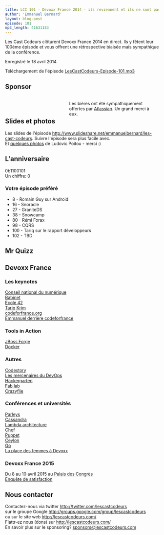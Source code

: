 ```yaml
---
title: LCC 101 - Devoxx France 2014 - ils reviennent et ils ne sont pas contents !
author: 'Emmanuel Bernard'
layout: blog-post
episode: 101
mp3_length: 41631183
---
```

Les Cast Codeurs clôturent Devoxx France 2014 en direct.
Ils y fêtent leur 100éme épisode et vous offrent une rétrospective
biaisée mais sympathique de la conférence.

Enregistré le 18 avril 2014

Téléchargement de l'épisode [LesCastCodeurs-Episode-101.mp3](http://traffic.libsyn.com/lescastcodeurs/LesCastCodeurs-Episode-101.mp3)  

## Sponsor

<div style='background-image: url(/images/promo/sponsors/atlassian-200px.png);background-size:200px 42px;background-repeat:no-repeat;margin-top:0px;padding-left:210px;height:42px;'>
<br/>
Les bières ont été sympathiquement offertes par <a href="http://atlassian.fr">Atlassian</a>.
Un grand merci à eux.
<br/>
</div>

## Slides et photos

Les slides de l'épisode <http://www.slideshare.net/emmanuelbernard/les-cast-codeurs>. Suivre l'épisode sera plus facile avec.  
Et [quelques photos](https://plus.google.com/u/0/photos/+LudovicPoitou/albums/6004849482391177409) de Ludovic Poitou - merci :)

## L'anniversaire

0b1100101  
Un chiffre: 0  

### Votre épisode préféré

* 8 - Romain Guy sur Android
* 16 - Snoracle
* 27 - GraniteDS
* 38 - Snowcamp
* 80 - Rémi Forax
* 98 - CQRS
* 100 - Tariq sur le rapport développeurs
* 102 - TBD

## Mr Quizz

## Devoxx France

### Les keynotes

[Conseil national du numérique](http://www.cnnumerique.fr/)  
[Babinet](http://www.gillesbabinet.com)  
[Ecole 42](http://www.42.fr)  
[Tariq Krim](https://twitter.com/tariqkrim)  
[codeforfrance.org](http://codeforfrance.org)  
[Emmanuel derrière codeforfrance](http://emmanuelbernard.com/blog/2014/04/17/codeforfrance-chiche/)  
### Tools in Action

[JBoss Forge](http://forge.jboss.org)  
[Docker](http://docker.io)  

### Autres

[Codestory](http://www.code-story.net/)  
[Les mercenaires du DevOps](http://www.devopsmercenaries.org)  
[Hackergarten](http://hackergarten.net)  
[Fab lab](https://en.wikipedia.org/wiki/Fab_lab)  
[Crazyflie](http://www.bitcraze.se/2014/04/bitcraze-at-devoxx-france/)  

### Conférences et universités

[Parleys](http://parleys.com/)  
[Cassandra](https://cassandra.apache.org)  
[Lambda architecture](http://lambda-architecture.net)  
[Chef](http://www.getchef.com/chef/)  
[Puppet](http://puppetlabs.com)  
[Ceylon](http://ceylon-lang.org)  
[Go](http://golang.org)  
[La place des femmes à Devoxx](http://www.devoxx.fr/2014/04/la-place-des-femmes-a-devoxx-france/)  

### Devoxx France 2015

Du 8 au 10 avril 2015 au [Palais des Congrès](http://www.devoxx.fr/2014/04/devoxx-france-2015-sera-au-palais-des-congres/)  
[Enquête de satisfaction](http://www.devoxx.fr/2014/04/enquete-de-satisfaction-2014/)  

## Nous contacter

Contactez-nous via twitter <http://twitter.com/lescastcodeurs>  
sur le groupe Google <http://groups.google.com/group/lescastcodeurs>  
ou sur le site web <http://lescastcodeurs.com/>  
Flattr-ez nous (dons) sur <http://lescastcodeurs.com/>  
En savoir plus sur le sponsoring? sponsors@lescastcodeurs.com
